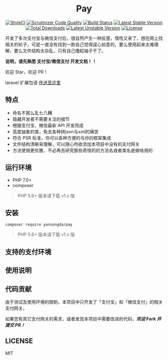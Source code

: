 <h1 align="center">Pay</h1>

<p align="center">
<a href="https://styleci.io/repos/100355112"><img src="https://styleci.io/repos/100355112/shield?branch=master" alt="StyleCI"></a>
<a href="https://scrutinizer-ci.com/g/yansongda/pay/?branch=master"><img src="https://scrutinizer-ci.com/g/yansongda/pay/badges/quality-score.png?b=master" alt="Scrutinizer Code Quality"></a>
<a href="https://scrutinizer-ci.com/g/yansongda/pay/build-status/master"><img src="https://scrutinizer-ci.com/g/yansongda/pay/badges/build.png?b=master" alt="Build Status"></a>
<a href="https://packagist.org/packages/yansongda/pay"><img src="https://poser.pugx.org/yansongda/pay/v/stable" alt="Latest Stable Version"></a>
<a href="https://packagist.org/packages/yansongda/pay"><img src="https://poser.pugx.org/yansongda/pay/downloads" alt="Total Downloads"></a>
<a href="https://packagist.org/packages/yansongda/pay"><img src="https://poser.pugx.org/yansongda/pay/v/unstable" alt="Latest Unstable Version"></a>
<a href="https://packagist.org/packages/yansongda/pay"><img src="https://poser.pugx.org/yansongda/pay/license" alt="License"></a>
</p>

开发了多次支付宝与微信支付后，很自然产生一种反感，惰性又来了，想在网上找相关的轮子，可是一直没有找到一款自己觉得逞心如意的，要么使用起来太难理解，要么文件结构太杂乱，只有自己撸起袖子干了。

**说明，请先熟悉 支付宝/微信支付 开发文档！！**

欢迎 Star，欢迎 PR！

laravel 扩展包请 [传送至这里](https://github.com/yansongda/laravel-pay)


## 特点
- 命名不那么乱七八糟
- 隐藏开发者不需要关注的细节
- 根据支付宝、微信最新 API 开发而成
- 高度抽象的类，免去各种拼json与xml的痛苦
- 符合 PSR 标准，你可以各种方便的与你的框架集成
- 文件结构清晰易理解，可以随心所欲添加本项目中没有的支付网关
- 方法使用更优雅，不必再去研究那些奇怪的的方法名或者类名是做啥用的


## 运行环境
- PHP 7.0+
- composer

> PHP 5.6+ 版本请下载 v1.x 版


## 安装
```shell
composer require yansongda/pay
```

> PHP 5.6+ 版本请下载 v1.x 版


## 支持的支付环境



## 使用说明



## 代码贡献
由于测试及使用环境的限制，本项目中只开发了「支付宝」和「微信支付」的相关支付网关。

如果您有其它支付网关的需求，或者发现本项目中需要改进的代码，**_欢迎 Fork 并提交 PR！_**


## LICENSE
MIT
